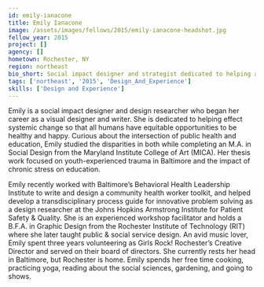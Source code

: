 ```yaml
---
id: emily-ianacone
title: Emily Ianacone
image: /assets/images/fellows/2015/emily-ianacone-headshot.jpg
fellow_year: 2015
project: []
agency: []
hometown: Rochester, NY
region: northeast
bio_short: Social impact designer and strategist dedicated to helping achieve health equity. MICA & RIT alum.
tags: ['northeast', '2015', 'Design_And_Experience']
skills: ['Design and Experience']
---
```


Emily is a social impact designer and design researcher who began her career as a visual designer and writer. She is dedicated to helping effect systemic change so that all humans have equitable opportunities to be healthy and happy. Curious about the intersection of public health and education, Emily studied the disparities in both while completing an M.A. in Social Design from the Maryland Institute College of Art (MICA). Her thesis work focused on youth-experienced trauma in Baltimore and the impact of chronic stress on education.

Emily recently worked with Baltimore’s Behavioral Health Leadership Institute to write and design a community health worker toolkit, and helped develop a transdisciplinary process guide for innovative problem solving as a design researcher at the Johns Hopkins Armstrong Institute for Patient Safety & Quality. She is an experienced workshop facilitator and holds a B.F.A. in Graphic Design from the Rochester Institute of Technology (RIT) where she later taught public & social service design. An avid music lover, Emily spent three years volunteering as Girls Rock! Rochester’s Creative Director and served on their board of directors. She currently rests her head in Baltimore, but Rochester is home. Emily spends her free time cooking, practicing yoga, reading about the social sciences, gardening, and going to shows.
